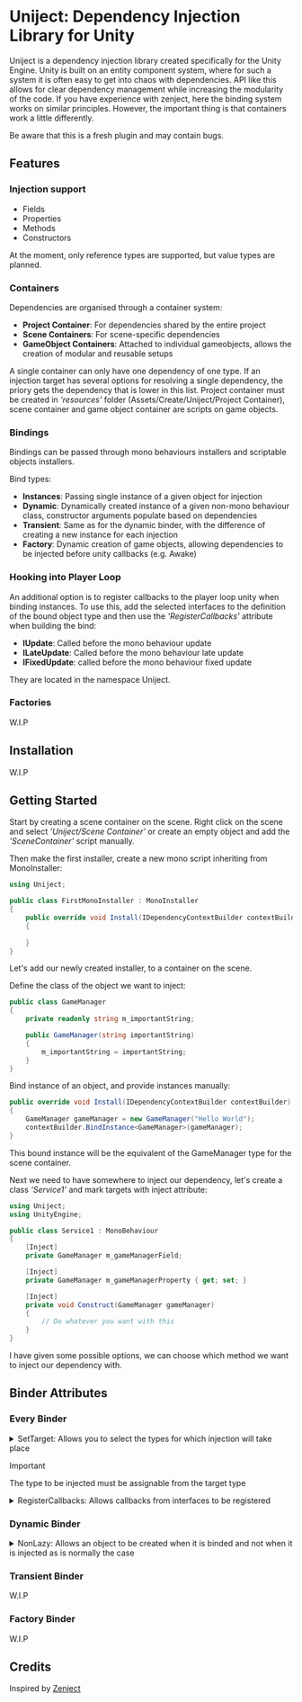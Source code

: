 # **Uniject: Dependency Injection Library for Unity**
Uniject is a dependency injection library created specifically for the Unity Engine. Unity is built on an entity component system, where for such a system it is often easy to get into chaos with dependencies. API like this allows for clear dependency management while increasing the modularity of the code. If you have experience with zenject, here the binding system works on similar principles. However, the important thing is that containers work a little differently.

Be aware that this is a fresh plugin and may contain bugs.

## **Features**

### **Injection support**
- Fields
- Properties
- Methods
- Constructors

At the moment, only reference types are supported, but value types are planned.

### **Containers**
Dependencies are organised through a container system:
- **Project Container**: For dependencies shared by the entire project
- **Scene Containers**: For scene-specific dependencies
- **GameObject Containers**: Attached to individual gameobjects, allows the creation of modular and reusable setups

A single container can only have one dependency of one type. If an injection target has several options for resolving a single dependency, the priory gets the dependency that is lower in this list. Project container must be created in _‘resources’_ folder (Assets/Create/Uniject/Project Container), scene container and game object container are scripts on game objects.

### **Bindings**
Bindings can be passed through mono behaviours installers and scriptable objects installers.

Bind types:
- **Instances**: Passing single instance of a given object for injection
- **Dynamic**: Dynamically created instance of a given non-mono behaviour class, constructor arguments populate based on dependencies
- **Transient**: Same as for the dynamic binder, with the difference of creating a new instance for each injection
- **Factory**: Dynamic creation of game objects, allowing dependencies to be injected before unity callbacks (e.g. Awake)

### **Hooking into Player Loop**
An additional option is to register callbacks to the player loop unity when binding instances. To use this, add the selected interfaces to the definition of the bound object type and then use the _'RegisterCallbacks'_ attribute when building the bind:
- **IUpdate**: Called before the mono behaviour update
- **ILateUpdate**: Called before the mono behaviour late update
- **IFixedUpdate**: called before the mono behaviour fixed update

They are located in the namespace Uniject.

### **Factories**
W.I.P

## **Installation**

W.I.P

## **Getting Started**

Start by creating a scene container on the scene. Right click on the scene and select _’Uniject/Scene Container’_ or create an empty object and add the _'SceneContainer'_ script manually.

Then make the first installer, create a new mono script inheriting from MonoInstaller:
```cs
using Uniject;

public class FirstMonoInstaller : MonoInstaller
{
    public override void Install(IDependencyContextBuilder contextBuilder)
    {
        
    }
}
```
Let's add our newly created installer, to a container on the scene.

Define the class of the object we want to inject:
```cs
public class GameManager
{
    private readonly string m_importantString;

    public GameManager(string importantString)
    {
        m_importantString = importantString;
    }
}
```

Bind instance of an object, and provide instances manually:
```cs
public override void Install(IDependencyContextBuilder contextBuilder)
{
    GameManager gameManager = new GameManager("Hello World");
    contextBuilder.BindInstance<GameManager>(gameManager);
}
```
This bound instance will be the equivalent of the GameManager type for the scene container.

<!---
CURRENTLY NOT WORKING, TO BE FIXED

A second option for such binding, may be to create the object dynamically:
```cs
public override void Install(IDependencyContextBuilder contextBuilder)
{
    contextBuilder.BindDynamic<GameManager>();
    contextBuilder.BindInstance<string>("Dynamic Hello World");
}
```
In order to populate the constructor argument, we must also bind this argument.
-->

Next we need to have somewhere to inject our dependency, let's create a class _‘Service1’_ and mark targets with inject attribute:
```cs
using Uniject;
using UnityEngine;

public class Service1 : MonoBehaviour
{
    [Inject]
    private GameManager m_gameManagerField;

    [Inject]
    private GameManager m_gameManagerProperty { get; set; }

    [Inject]
    private void Construct(GameManager gameManager)
    {
        // Do whatever you want with this
    }
}
```
I have given some possible options, we can choose which method we want to inject our dependency with.

<!---
CURRENTLY NOT WORKING, TO BE FIXED

The third option here, is transient binding. Each time this type is injected, a new instance of the object will be created:
```cs
public override void Install(IDependencyContextBuilder contextBuilder)
{
    contextBuilder.BindTransient<GameManager>();
    contextBuilder.BindInstance<string>("Dynamic bind");
}
```
-->

## **Binder Attributes**

### **Every Binder**
<details>
  <summary>SetTarget: Allows you to select the types for which injection will take place</summary>

```cs
using Uniject;

public interface IPathFinder
{

}

public class AStarPathFinder : IPathFinder
{

}

public class GameInstaller : MonoInstaller
{
    public override void Install(IDependencyContextBuilder contextBuilder)
    {
        contextBuilder.BindDynamic<AStarPathFinder>()
            .SetTarget<IPathFinder, AStarPathFinder>();
    }
}
```

AStarPathFinder object, will be injected into IPathFinder and AStarPathFinder.
</details>

> [!IMPORTANT]
> The type to be injected must be assignable from the target type

<details>
  <summary>RegisterCallbacks: Allows callbacks from interfaces to be registered</summary>

```cs
using Uniject;

public interface IGameManager
{

}

public class GameManager : IGameManager, IUpdateCallback
{
    public void OnUpdate()
    {
        // This now will be called every frame, before mono behaviour's update
    }
}

public class GameInstaller : MonoInstaller
{
    public override void Install(IDependencyContextBuilder contextBuilder)
    {
        contextBuilder.BindDynamic<GameManager>()
            .RegisterCallbacks();
    }
}
```

Each instance created will register its callback to the update.
</details>

### **Dynamic Binder**
<details>
  <summary>NonLazy: Allows an object to be created when it is binded and not when it is injected as is normally the case</summary>

```cs
public override void Install(IDependencyContextBuilder contextBuilder)
{
    contextBuilder.BindDynamic<GameManager>()
        .NonLazy();
}
```

GameManager object, will be injected into IGameManager and GameManager.
</details>

### **Transient Binder**
W.I.P

### **Factory Binder**
W.I.P

## **Credits**
Inspired by [Zenject](https://github.com/modesttree/Zenject)
